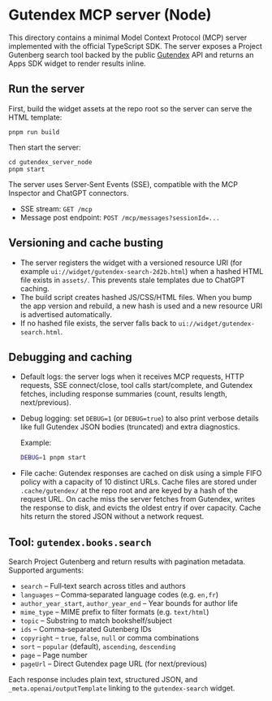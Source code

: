 # Gutendex MCP server (Node)

This directory contains a minimal Model Context Protocol (MCP) server implemented with the official TypeScript SDK. The server exposes a Project Gutenberg search tool backed by the public [Gutendex](https://gutendex.com) API and returns an Apps SDK widget to render results inline.

## Run the server

First, build the widget assets at the repo root so the server can serve the HTML template:

```
pnpm run build
```

Then start the server:

```
cd gutendex_server_node
pnpm start
```

The server uses Server‑Sent Events (SSE), compatible with the MCP Inspector and ChatGPT connectors.

- SSE stream: `GET /mcp`
- Message post endpoint: `POST /mcp/messages?sessionId=...`


## Versioning and cache busting

- The server registers the widget with a versioned resource URI (for example `ui://widget/gutendex-search-2d2b.html`) when a hashed HTML file exists in `assets/`. This prevents stale templates due to ChatGPT caching.
- The build script creates hashed JS/CSS/HTML files. When you bump the app version and rebuild, a new hash is used and a new resource URI is advertised automatically.
- If no hashed file exists, the server falls back to `ui://widget/gutendex-search.html`.

## Debugging and caching

- Default logs: the server logs when it receives MCP requests, HTTP requests, SSE connect/close, tool calls start/complete, and Gutendex fetches, including response summaries (count, results length, next/previous).

- Debug logging: set `DEBUG=1` (or `DEBUG=true`) to also print verbose details like full Gutendex JSON bodies (truncated) and extra diagnostics.

  Example:

  ```bash
  DEBUG=1 pnpm start
  ```

- File cache: Gutendex responses are cached on disk using a simple FIFO policy with a capacity of 10 distinct URLs. Cache files are stored under `.cache/gutendex/` at the repo root and are keyed by a hash of the request URL. On cache miss the server fetches from Gutendex, writes the response to disk, and evicts the oldest entry if over capacity. Cache hits return the stored JSON without a network request.

## Tool: `gutendex.books.search`

Search Project Gutenberg and return results with pagination metadata. Supported arguments:

- `search` – Full‑text search across titles and authors
- `languages` – Comma‑separated language codes (e.g. `en,fr`)
- `author_year_start`, `author_year_end` – Year bounds for author life
- `mime_type` – MIME prefix to filter formats (e.g. `text/html`)
- `topic` – Substring to match bookshelf/subject
- `ids` – Comma‑separated Gutenberg IDs
- `copyright` – `true`, `false`, `null` or comma combinations
- `sort` – `popular` (default), `ascending`, `descending`
- `page` – Page number
- `pageUrl` – Direct Gutendex page URL (for next/previous)

Each response includes plain text, structured JSON, and `_meta.openai/outputTemplate` linking to the `gutendex-search` widget.
